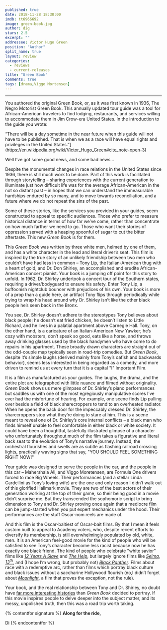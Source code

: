 ```yaml
---
published: true
date: 2018-11-28 18:30:00
imdb: tt6966692
image: green-book.jpg
author: dig
stars: 2.5
excerpt: ""
addressee: Victor Hugo Green
position: "Author"
split_name: true
layout: review
categories: 
  - reviews
  - current-releases
title: "Green Book"
comments: true
tags: [drama,Viggo Mortensen]
---
```

****
You authored the original Green Book, or, as it was first known in 1936, The Negro Motorist Green Book. This annually updated tour guide was a tool for African-American travelers to find lodging, restaurants, and services willing to accommodate them in Jim Crow-era United States.  In the introduction to the guide you wrote:

“There will be a day sometime in the near future when this guide will not have to be published. That is when we as a race will have equal rights and privileges in the United States.”](https://en.wikipedia.org/wiki/Victor_Hugo_Green#cite_note-open-3)

Well I’ve got some good news, and some bad news…

Despite the monumental changes in race relations in the United States since 1936, there is still much work to be done. Part of this work is facilitated through storytelling – sharing experiences with the current generation to illuminate just how difficult life was for the average African-American in the not so distant past – in hopes that we can understand the immeasurable hardships endured by so many, and to move towards reconciliation, and a future where we do not repeat the sins of the past.

Some of these stories, like the services you provided in your guides, seem constructed to appeal to specific audiences. Those who prefer to measure historical distance in terms of how far we’ve come, rather than concentrate on how much farther we need to go. Those who want their stories of oppression served with a heaping spoonful of sugar to cut the bitter aftertaste. This new _Green Book_ is for them.

This _Green Book_ was written by three white men, helmed by one of them, and has a white character in the lead and literal driver’s seat. This film is inspired by the true story of an unlikely friendship between two men who couldn’t have had less in common – Tony Lip, the Italian-American thug with a heart of gold, and Dr. Don Shirley, an accomplished and erudite African-American concert pianist.  Your book is a jumping off point for this story to unfold. In 1962, Dr. Shirley undertook a concert tour of the Southern states, requiring a driver/bodyguard to ensure his safety. Enter Tony Lip, a buffoonish nightclub bouncer with prejudices of his own. Your book is more of a prop than a guide here, an artifact Tony flips through periodically while trying to wrap his head around why Dr. Shirley isn’t like the other black people he’s seen back in the Bronx.

You see, Dr. Shirley doesn’t adhere to the stereotypes Tony believes about black people; he doesn’t eat fried chicken, he doesn’t listen to Little Richard, and he lives in a palatial apartment above Carnegie Hall. Tony, on the other hand, is a caricature of an Italian-American New Yawker; he’s cozy with mobsters, don’t speak so good, eats like a horse, and throws away drinking glasses used by the black handymen who have come to do repairs in his apartment. These broadly drawn characters are straight out of the odd-couple map typically seen in road-trip comedies. But _Green Book_, despite it’s simple laughs (derived mainly from Tony’s oafish and backwards behavior), seems less interested in being regarded as a comedy, and more driven to remind us at every turn that it is a capital &quot;I&quot; Important Film.

It is a film as manufactured as your guides. The laughs, the drama, and the entire plot are telegraphed with little nuance and filmed without originality. _Green Book_ shows us mere glimpses of Dr. Shirley’s piano performances but saddles us with one of the most egregiously manipulative scores I’ve ever had the misfortune of hearing. For example, one scene finds Lip pulling over beside a field of black sharecroppers to tend to an overheated radiator. When he opens the back door for the impeccably dressed Dr. Shirley, the sharecroppers stop what they’re doing to stare at him. This is a scene meant to reveal one of Dr. Shirley’s core internal conflicts – a black man who finds himself unable to feel comfortable in either black or white society. It could have been a thoughtful, tastefully illustrated glimpse of a character who unfortunately throughout much of the film takes a figurative and literal back seat to the evolution of Tony’s narrative journey. Instead, the orchestral flourishes and swells are as subtle as flashing railroad crossing lights, practically waving signs that say, &quot;YOU SHOULD FEEL SOMETHING RIGHT NOW!&quot;

Your guide was designed to serve the people in the car, and the people in this car – Mahershala Ali, and Viggo Moretensen, are Formula One drivers forced to race Big Wheels. Their performances (and a stellar Linda Cardellini as Tony’s loving wife) are the one and only reason I didn’t walk out of this glorified Hallmark movie. They are two of the best actors of their generation working at the top of their game, so their being good in a movie didn’t surprise me. But they transcended the sophomoric script to bring dimension to Tony and Dr. Shirley proving once again that a mediocre film can be jump-started when you put expert mechanics under the hood. Their performances are the stuff Oscar-nom reels are made of.

And this film is the Oscar-baitiest of Oscar-bait films. By that I mean it feels custom built to appeal to Academy voters, who, despite recent efforts to diversify its membership, is still overwhelmingly populated by old, white, men. It is an American feel-good movie for the kind of people who will be satisfied to see Tony’s character become less racist because now he has exactly one black friend. The kind of people who celebrate &quot;white savior&quot; films like [_12 Years A Slave_](http://www.dearcastandcrew.com/content/2013/11/13/12-years-a-slave.html) and [_The Help_](http://www.dearcastandcrew.com/content/2012/3/3/the-help.html), but largely ignore films like [_Selma_](http://www.dearcastandcrew.com/content/2015/1/21/selma.html), [_13<sup>th</sup>_](http://www.dearcastandcrew.com/content/2016/12/13/13th.html), and (I hope I’m wrong, but probably not) [_Black Panther_](http://www.dearcastandcrew.com/content/2018/2/17/black-panther.html). Films about race with a redemptive arc, rather than films which portray black culture and black issues without a saccharine Hollywood flourish (no,I didn’t forget about [_Moonlight_](http://www.dearcastandcrew.com/content/2016/11/3/moonlight.html), a film that proves the exception, not the rule).

Your book, and the real relationship between Tony and Dr. Shirley, no doubt have [far more interesting histories](https://greenbookchronicles.com/) than _Green Book_ decided to portray.  If this movie inspires people to delve deeper into the subject matter, and its messy, unpolished truth, then this was a road trip worth taking.

{% contentfor signature %}
**Along for the ride,**

Di
{% endcontentfor %}